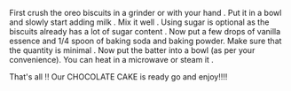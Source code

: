 
First crush the oreo biscuits in a grinder or with your hand . 
Put it in a bowl and slowly start adding milk .
 Mix it well . Using sugar is optional as the biscuits already has a lot of sugar content .
  Now put a few drops of vanilla essence and 1/4 spoon of baking soda and baking powder. Make sure that the quantity is minimal . 
  Now put the batter into a bowl (as per your convenience). You can heat in a microwave or steam it . 
  
  That's all !! Our CHOCOLATE CAKE is ready go and enjoy!!!!